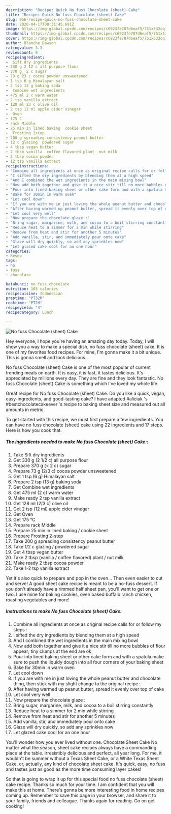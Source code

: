 ```yaml
---
description: "Recipe: Quick No fuss Chocolate (sheet) Cake"
title: "Recipe: Quick No fuss Chocolate (sheet) Cake"
slug: 956-recipe-quick-no-fuss-chocolate-sheet-cake
date: 2020-04-17T08:31:45.691Z
image: https://img-global.cpcdn.com/recipes/c6923fe787d6eaf5/751x532cq70/no-fuss-chocolate-sheet-cake-recipe-main-photo.jpg
thumbnail: https://img-global.cpcdn.com/recipes/c6923fe787d6eaf5/751x532cq70/no-fuss-chocolate-sheet-cake-recipe-main-photo.jpg
cover: https://img-global.cpcdn.com/recipes/c6923fe787d6eaf5/751x532cq70/no-fuss-chocolate-sheet-cake-recipe-main-photo.jpg
author: Blanche Dawson
ratingvalue: 3.3
reviewcount: 9
recipeingredient:
-  Sift dry ingredients
- 330 g 2 12 c all purpose flour
- 370 g  2 c sugar
- 73 g 23 c cocoa powder unsweetened
- 1 tsp 6 g Himalayan salt
- 2 tsp 13 g baking soda
-  Combine wet ingredients
- 475 ml 2 c warm water
- 2 tsp vanilla extract
- 128 ml 23 c olive oil
- 2 tsp 12 ml apple cider vinegar
-  Oven
- 175 C
- rack Middle
- 25 min in lined baking  cookie sheet
-  Frosting 2step
- 200 g spreading consistency peanut butter
- 12 c glazing  powdered sugar
- 4 tbsp vegan butter
- 2 tbsp vanilla  coffee flavored plant  nut milk
- 2 tbsp cocoa powder
- 12 tsp vanilla extract
recipeinstructions:
- "Combine all ingredients at once as original recipe calls for or follow my steps :"
- "I sifted the dry ingredients by blending them at a high speed"
- "And I combined the wet ingredients in the main mixing bowl"
- "Now add both together and give it a nice stir till no more bubbles of flour appear; tiny clumps at the end are ok"
- "Pour into lined baking sheet or other cake form and with a spatula make sure to push the liquidy dough into all four corners of your baking sheet"
- "Bake for 30min in warm oven"
- "Let cool down"
- "If you are with me in just loving the whole peanut butter and chocolate thing, then stick with my slight change to the original recipe :"
- "After having warmed up peanut butter, spread it evenly over top of cake"
- "Let cool very well"
- "Now prepare the chocolate glaze :"
- "Bring sugar, margarine, milk, and cocoa to a boil stirring constantly"
- "Reduce heat to a simmer for 2 min while stirring"
- "Remove from heat and stir for another 5 minutes"
- "Add vanilla, stir, and immediately pour onto cake"
- "Glaze will dry quickly, so add any sprinkles now"
- "Let glazed cake cool for an one hour"
categories:
- Resep
tags:
- no
- fuss
- chocolate

katakunci: no fuss chocolate
nutrition: 103 calories
recipecuisine: Indonesian
preptime: "PT32M"
cooktime: "PT2H"
recipeyield: "4"
recipecategory: Lunch

---
```



![No fuss Chocolate (sheet) Cake](https://img-global.cpcdn.com/recipes/c6923fe787d6eaf5/751x532cq70/no-fuss-chocolate-sheet-cake-recipe-main-photo.jpg)

Hey everyone, I hope you're having an amazing day today. Today, I will show you a way to make a special dish, no fuss chocolate (sheet) cake. It is one of my favorites food recipes. For mine, I'm gonna make it a bit unique. This is gonna smell and look delicious.

No fuss Chocolate (sheet) Cake is one of the most popular of current trending meals on earth. It is easy, it is fast, it tastes delicious. It's appreciated by millions every day. They are fine and they look fantastic. No fuss Chocolate (sheet) Cake is something which I've loved my whole life.

Great recipe for No fuss Chocolate (sheet) Cake. Do you like a quick, vegan, easy-ingredients, and good-tasting cake? I have adapted #aliciak &#39;s #bestchocolatecakeever &#39;s recipe to baking sheet size and measured out all amounts in metric.


To get started with this recipe, we must first prepare a few ingredients. You can have no fuss chocolate (sheet) cake using 22 ingredients and 17 steps. Here is how you cook that.

##### The ingredients needed to make No fuss Chocolate (sheet) Cake::

1. Take  Sift dry ingredients
1. Get 330 g (2 1/2 c) all purpose flour
1. Prepare 370 g (&lt; 2 c) sugar
1. Prepare 73 g (2/3 c) cocoa powder unsweetened
1. Get 1 tsp (6 g) Himalayan salt
1. Prepare 2 tsp (13 g) baking soda
1. Get  Combine wet ingredients
1. Get 475 ml (2 c) warm water
1. Make ready 2 tsp vanilla extract
1. Get 128 ml (2/3 c) olive oil
1. Get 2 tsp (12 ml) apple cider vinegar
1. Get  Oven
1. Get 175 °C
1. Prepare rack Middle
1. Prepare 25 min in lined baking / cookie sheet
1. Prepare  Frosting 2-step
1. Take 200 g spreading consistency peanut butter
1. Take 1/2 c glazing / powdered sugar
1. Get 4 tbsp vegan butter
1. Take 2 tbsp (vanilla / coffee flavored) plant / nut milk
1. Make ready 2 tbsp cocoa powder
1. Take 1-2 tsp vanilla extract


Yet it&#39;s also quick to prepare and pop in the oven… Then even easier to cut and serve! A good sheet cake recipe is meant to be a no-fuss dessert. If you don&#39;t already have a rimmed half sheet pan, you&#39;ll want to get one or two. I use mine for baking cookies, oven baked buffalo ranch chicken, roasting vegetables and more! 

##### Instructions to make No fuss Chocolate (sheet) Cake:

1. Combine all ingredients at once as original recipe calls for or follow my steps :
1. I sifted the dry ingredients by blending them at a high speed
1. And I combined the wet ingredients in the main mixing bowl
1. Now add both together and give it a nice stir till no more bubbles of flour appear; tiny clumps at the end are ok
1. Pour into lined baking sheet or other cake form and with a spatula make sure to push the liquidy dough into all four corners of your baking sheet
1. Bake for 30min in warm oven
1. Let cool down
1. If you are with me in just loving the whole peanut butter and chocolate thing, then stick with my slight change to the original recipe :
1. After having warmed up peanut butter, spread it evenly over top of cake
1. Let cool very well
1. Now prepare the chocolate glaze :
1. Bring sugar, margarine, milk, and cocoa to a boil stirring constantly
1. Reduce heat to a simmer for 2 min while stirring
1. Remove from heat and stir for another 5 minutes
1. Add vanilla, stir, and immediately pour onto cake
1. Glaze will dry quickly, so add any sprinkles now
1. Let glazed cake cool for an one hour


You&#39;ll wonder how you ever lived without one. Chocolate Sheet Cake No matter what the season, sheet cake recipes always have a commanding place at the table. Irresistibly delicious and perfect, all year long. For me, it wouldn&#39;t be summer without a Texas Sheet Cake, or a White Texas Sheet Cake, or, actually, any kind of chocolate sheet cake. It&#39;s quick, easy, no fuss and tastes just as good as the more time consuming layer cakes! 

So that is going to wrap it up for this special food no fuss chocolate (sheet) cake recipe. Thanks so much for your time. I am confident that you will make this at home. There's gonna be more interesting food in home recipes coming up. Remember to save this page in your browser, and share it to your family, friends and colleague. Thanks again for reading. Go on get cooking!
